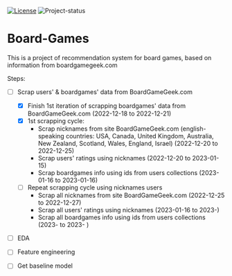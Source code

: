 [![License][badge-mit]][license]
![Project-status][status-active]

# Board-Games
This is a project of recommendation system for board games, based on information from boardgamegeek.com



Steps:

- [ ] Scrap users' & boardgames' data from BoardGameGeek.com
  - [x] Finish 1st iteration of scrapping boardgames' data from BoardGameGeek.com (2022-12-18 to 2022-12-21)
  - [x] 1st scrapping cycle:
    - Scrap nicknames from site BoardGameGeek.com (english-speaking countries: USA, Canada, United Kingdom, Australia, New Zealand, Scotland, Wales, England, Israel) (2022-12-20 to 2022-12-25)
    - Scrap users' ratings using nicknames (2022-12-20 to 2023-01-15)
    - Scrap boardgames info using ids from users collections (2023-01-16 to 2023-01-16)
  - [ ] Repeat scrapping cycle using nicknames users 
    - Scrap all nicknames from site BoardGameGeek.com (2022-12-25 to 2022-12-27)
    - Scrap all users' ratings using nicknames (2023-01-16 to 2023-)
    - Scrap all boardgames info using ids from users collections (2023- to 2023- )
- [ ] EDA
- [ ] Feature engineering
- [ ] Get baseline model



[status-active]: https://img.shields.io/badge/project%20status-active-brightgreen?style=for-the-badge&logo=appveyor.svg
[status-on-hold]: https://img.shields.io/badge/project%20status-on%20hold-yellow?style=for-the-badge&logo=appveyor.svg
[status-completed]: https://img.shields.io/badge/project%20status-completed-blueviolet?style=for-the-badge&logo=appveyor.svg
[status-cancelled]: https://img.shields.io/badge/project%20status-cancelled-red?style=for-the-badge&logo=appveyor.svg
[badge-mit]: https://img.shields.io/badge/License-MIT-blue?style=for-the-badge&logo=appveyor.svg
[license]: https://github.com/Fedorov-Nikita/Board-Games/blob/main/LICENSE.md

<!---

![Project-status][status-on-hold]
![Project-status][status-completed]
![Project-status][status-cancelled]

--->
